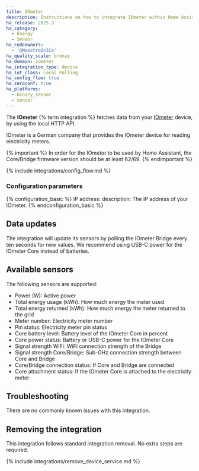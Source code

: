 ```yaml
---
title: IOmeter
description: Instructions on how to integrate IOmeter within Home Assistant.
ha_release: 2025.3
ha_category:
  - Energy
  - Sensor
ha_codeowners:
  - '@MaestroOnICe'
ha_quality_scale: bronze
ha_domain: iometer
ha_integration_type: device
ha_iot_class: Local Polling
ha_config_flow: true
ha_zeroconf: true
ha_platforms:
  - binary_sensor
  - sensor
---
```


The **IOmeter** {% term integration %} fetches data from your [IOmeter](https://iometer.de/produkt/) device, by using the local HTTP API.

IOmeter is a German company that provides the IOmeter device for reading electricity meters.

{% important %}
In order for the IOmeter to be used by Home Assistant, the Core/Bridge firmware version should be at least 62/69.
{% endimportant %}

{% include integrations/config_flow.md %}

### Configuration parameters

{% configuration_basic %}
IP address:
  description: The IP address of your IOmeter.
{% endconfiguration_basic %}

## Data updates

The integration will update its sensors by polling the IOmeter Bridge every ten seconds for new values. We recommend using USB-C power for the IOmeter Core instead of batteries.

## Available sensors

The following sensors are supported:

- Power (W): Active power
- Total energy usage (kWh): How much energy the meter used
- Total energy returned (kWh): How much energy the meter returned to the grid
- Meter number: Electricity meter number
- Pin status: Electricity meter pin status
- Core battery level: Battery level of the IOmeter Core in percent
- Core power status: Battery or USB-C power for the IOmeter Core
- Signal strength WiFi: WiFi connection strength of the Bridge
- Signal strength Core/Bridge: Sub-GHz connection strength between Core and Bridge
- Core/Bridge connection status: If Core and Bridge are connected
- Core attachment status: If the IOmeter Core is attached to the electricity meter

## Troubleshooting

There are no commonly known issues with this integration.

## Removing the integration

This integration follows standard integration removal. No extra steps are required.

{% include integrations/remove_device_service.md %}
